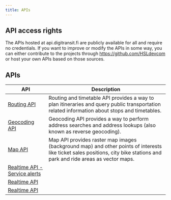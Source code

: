 ```yaml
---
title: APIs
---
```


## API access rights

The APIs hosted at api.digitransit.fi are publicly available for all and require no credentials. If you want to improve or modify the APIs in some way, you can either contribute to the projects through https://github.com/HSLdevcom or host your own APIs based on those sources.

## APIs
| API                               | Description                     |
|---------------------------------------|---------------------------------|
| [Routing API](./1-routing-api/)       | Routing and timetable API provides a way to plan itineraries and query public transportation related information about stops and timetables.
| [Geocoding API](./2-geocoding-api/)   | Geocoding API provides a way to perform address searches and address lookups (also known as reverse geocoding).
| [Map API](./3-map-api/)               | Map API provides raster map images (background map) and other points of interests like ticket sales positions, city bike stations and park and ride areas as vector maps.
| [Realtime API - Service alerts](./4-realtime-api/service-alerts)     | 
| [Realtime API](./4-realtime-api/)     | 
| [Realtime API](./4-realtime-api/)     | 
